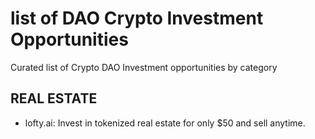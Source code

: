# list of DAO Crypto Investment Opportunities
Curated list of Crypto DAO Investment opportunities by category

## REAL ESTATE
* lofty.ai: Invest in tokenized real estate for only $50 and sell anytime.
